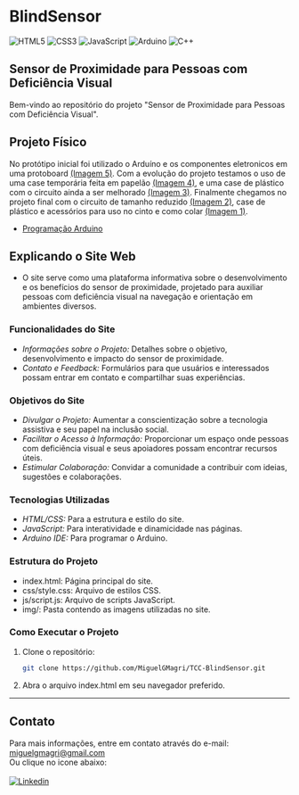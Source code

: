 # BlindSensor
![HTML5](https://img.shields.io/badge/html5-%23E34F26.svg?style=for-the-badge&logo=html5&logoColor=white)
![CSS3](https://img.shields.io/badge/css3-%231572B6.svg?style=for-the-badge&logo=css3&logoColor=white)
![JavaScript](https://img.shields.io/badge/javascript-%23323330.svg?style=for-the-badge&logo=javascript&logoColor=%23F7DF1E)
![Arduino](https://img.shields.io/badge/-Arduino-00979D?style=for-the-badge&logo=Arduino&logoColor=white)
![C++](https://img.shields.io/badge/c++-%2300599C.svg?style=for-the-badge&logo=c%2B%2B&logoColor=white)
## Sensor de Proximidade para Pessoas com Deficiência Visual

Bem-vindo ao repositório do projeto "Sensor de Proximidade para Pessoas com Deficiência Visual". 

## Projeto Físico

No protótipo inicial foi utilizado o Arduíno e os componentes eletronicos em uma protoboard <a href="https://github.com/MiguelGMagri/TCC-BlindSensor/blob/main/Fotos%20Ardu%C3%ADno/05%20-%20Ardu%C3%ADno.jpg">(Imagem 5)</a>. Com a evolução do projeto testamos o uso de uma case temporária feita em papelão <a href="https://github.com/MiguelGMagri/TCC-BlindSensor/blob/main/Fotos%20Ardu%C3%ADno/04%20-%20Ardu%C3%ADno.jpg">(Imagem 4)</a>, e uma case de plástico com o circuito ainda a ser melhorado <a href="https://github.com/MiguelGMagri/TCC-BlindSensor/blob/main/Fotos%20Ardu%C3%ADno/03%20-%20Ardu%C3%ADno.jpg">(Imagem 3)</a>. Finalmente chegamos no projeto final com o circuito de tamanho reduzido <a href="https://github.com/MiguelGMagri/TCC-BlindSensor/blob/main/Fotos%20Ardu%C3%ADno/02%20-%20Ardu%C3%ADno.jpg">(Imagem 2)</a>, case de plástico e acessórios para uso no cinto e como colar <a href="https://github.com/MiguelGMagri/TCC-BlindSensor/blob/main/Fotos%20Ardu%C3%ADno/01%20-%20Ardu%C3%ADno.jpg">(Imagem 1)</a>.

- <a href="https://github.com/MiguelGMagri/TCC-BlindSensor/tree/main/C%C3%B3digo%20Ardu%C3%ADno">Programação Arduino</a>


## Explicando o Site Web

- O site serve como uma plataforma informativa sobre o desenvolvimento e os benefícios do sensor de proximidade, projetado para auxiliar pessoas com deficiência visual na navegação e orientação em ambientes diversos.

### Funcionalidades do Site

- *Informações sobre o Projeto:* Detalhes sobre o objetivo, desenvolvimento e impacto do sensor de proximidade.
- *Contato e Feedback:* Formulários para que usuários e interessados possam entrar em contato e compartilhar suas experiências.

### Objetivos do Site

- *Divulgar o Projeto:* Aumentar a conscientização sobre a tecnologia assistiva e seu papel na inclusão social.
- *Facilitar o Acesso à Informação:* Proporcionar um espaço onde pessoas com deficiência visual e seus apoiadores possam encontrar recursos úteis.
- *Estimular Colaboração:* Convidar a comunidade a contribuir com ideias, sugestões e colaborações.

### Tecnologias Utilizadas

- *HTML/CSS:* Para a estrutura e estilo do site.
- *JavaScript:* Para interatividade e dinamicidade nas páginas.
- *Arduino IDE:* Para programar o Arduino.

### Estrutura do Projeto

- index.html: Página principal do site.
- css/style.css: Arquivo de estilos CSS.
- js/script.js: Arquivo de scripts JavaScript.
- img/: Pasta contendo as imagens utilizadas no site.

### Como Executar o Projeto

1. Clone o repositório:
    ```sh
    git clone https://github.com/MiguelGMagri/TCC-BlindSensor.git
    ```

2. Abra o arquivo index.html em seu navegador preferido.

---

## Contato

Para mais informações, entre em contato através do e-mail: [miguelgmagri@gmail.com](mailto:miguelgmagri@gmail.com)<br>
Ou clique no icone abaixo:<br>
<br> <a href="https://www.linkedin.com/in/miguel-goldoni-magri-0a1794331/"><img class="badge" src="https://img.shields.io/badge/LinkedIn-0077B5?style=for-the-badge&logo=linkedin&logoColor=white" alt="Linkedin"></a>
